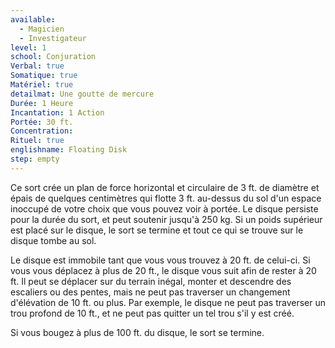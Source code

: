 ```yaml
---
available:
  - Magicien
  - Investigateur
level: 1
school: Conjuration
Verbal: true
Somatique: true
Matériel: true
detailmat: Une goutte de mercure
Durée: 1 Heure
Incantation: 1 Action
Portée: 30 ft.
Concentration:
Rituel: true
englishname: Floating Disk
step: empty
---
```

Ce sort crée un plan de force horizontal et circulaire de 3 ft. de diamètre et épais de quelques centimètres qui flotte 3 ft. au-dessus du sol d'un espace inoccupé de votre choix que vous pouvez voir à portée. Le disque persiste pour la durée du sort, et peut soutenir jusqu'à 250 kg. Si un poids supérieur est placé sur le disque, le sort se termine et tout ce qui se trouve sur le disque tombe au sol.

Le disque est immobile tant que vous vous trouvez à 20 ft. de celui-ci. Si vous vous déplacez à plus de 20 ft., le disque vous suit afin de rester à 20 ft. Il peut se déplacer sur du terrain inégal, monter et descendre des escaliers ou des pentes, mais ne peut pas traverser un changement d'élévation de 10 ft. ou plus. Par exemple, le disque ne peut pas traverser un trou profond de 10 ft., et ne peut pas quitter un tel trou s'il y est créé.

Si vous bougez à plus de 100 ft. du disque, le sort se termine.
